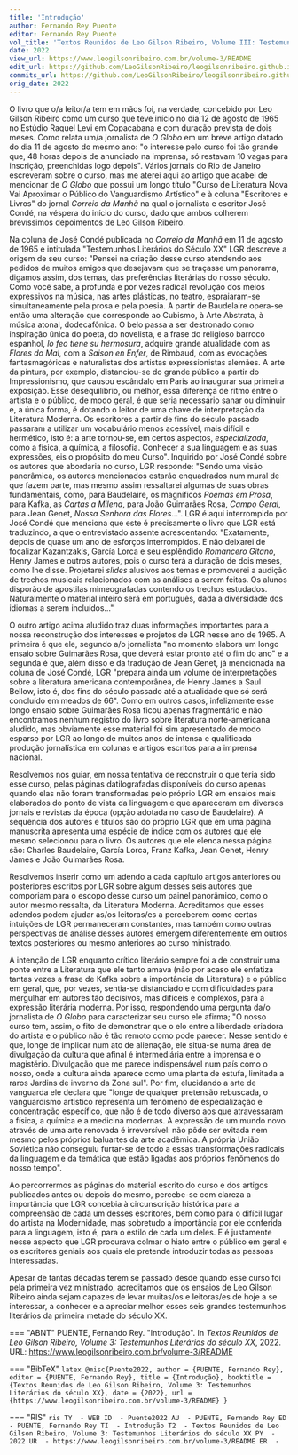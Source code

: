 ```yaml
---
title: 'Introdução'
author: Fernando Rey Puente
editor: Fernando Rey Puente
vol_title: 'Textos Reunidos de Leo Gilson Ribeiro, Volume III: Testemunhos Literários do século XX'
date: 2022
view_url: https://www.leogilsonribeiro.com.br/volume-3/README
edit_url: https://github.com/LeoGilsonRibeiro/leogilsonribeiro.github.io/edit/main//docs/markdown/volume-3/README.md
commits_url: https://github.com/LeoGilsonRibeiro/leogilsonribeiro.github.io/commits/main/docs/markdown/volume-3/README.md
orig_date: 2022
---
```


O livro que o/a leitor/a tem em mãos foi, na verdade, concebido por Leo Gilson Ribeiro como um curso que teve início no dia 12 de agosto de 1965 no Estúdio Raquel Levi em Copacabana e com duração prevista de dois meses. Como relata um/a jornalista de *O Globo* em um breve artigo datado do dia 11 de agosto do mesmo ano: "o interesse pelo curso foi tão grande que, 48 horas depois de anunciado na imprensa, só restavam 10 vagas para inscrição, preenchidas logo depois". Vários jornais do Rio de Janeiro escreveram sobre o curso, mas me aterei aqui ao artigo que acabei de mencionar de *O Globo* que possui um longo título "Curso de Literatura Nova Vai Aproximar o Público do Vanguardismo Artístico" e à coluna "Escritores e Livros" do jornal *Correio da Manhã* na qual o jornalista e escritor José Condé, na véspera do início do curso, dado que ambos colherem brevíssimos depoimentos de Leo Gilson Ribeiro.

Na coluna de José Condé publicada no *Correio da Manhã* em 11 de agosto de 1965 e intitulada "Testemunhos Literários do Século XX" LGR descreve a origem de seu curso: "Pensei na criação desse curso atendendo aos pedidos de muitos amigos que desejavam que se traçasse um panorama, digamos assim, dos temas, das preferências literárias do nosso século. Como você sabe, a profunda e por vezes radical revolução dos meios expressivos na música, nas artes plásticas, no teatro, espraiaram-se simultaneamente pela prosa e pela poesia. A partir de Baudelaire opera-se então uma alteração que corresponde ao Cubismo, à Arte Abstrata, à música atonal, dodecafônica. O belo passa a ser destronado como inspiração única do poeta, do novelista, e a frase do religioso barroco espanhol, *lo feo tiene su hermosura*, adquire grande atualidade com as *Flores do Mal*, com a *Saison en Enfer*, de Rimbaud, com as evocações fantasmagóricas e naturalistas dos artistas expressionistas alemães. A arte da pintura, por exemplo, distanciou-se do grande público a partir do Impressionismo, que causou escândalo em Paris ao inaugurar sua primeira exposição. Esse desequilíbrio, ou melhor, essa diferença de ritmo entre o artista e o público, de modo geral, é que seria necessário sanar ou diminuir e, a única forma, é dotando o leitor de uma chave de interpretação da Literatura Moderna. Os escritores a partir de fins do século passado passaram a utilizar um vocabulário menos acessível, mais difícil e hermético, isto é: a arte tornou-se, em certos aspectos, *especializada*, como a física, a química, a filosofia. Conhecer a sua linguagem e as suas expressões, eis o propósito do meu Curso". Inquirido por José Condé sobre os autores que abordaria no curso, LGR responde: "Sendo uma visão panorâmica, os autores mencionados estarão enquadrados num mural de que fazem parte, mas mesmo assim ressaltarei algumas de suas obras fundamentais, como, para Baudelaire, os magníficos *Poemas em Prosa*, para Kafka, as *Cartas a Milena*, para João Guimarães Rosa, *Campo Geral*, para Jean Genet, *Nossa Senhora das Flores*\...". LGR é aqui interrompido por José Condé que menciona que este é precisamente o livro que LGR está traduzindo, a que o entrevistado assente acrescentando: "Exatamente, depois de quase um ano de esforços interrompidos. E não deixarei de focalizar Kazantzakis, García Lorca e seu esplêndido *Romancero Gitano*, Henry James e outros autores, pois o curso terá a duração de dois meses, como lhe disse. Projetarei *slides* alusivos aos temas e promoverei a audição de trechos musicais relacionados com as análises a serem feitas. Os alunos disporão de apostilas mimeografadas contendo os trechos estudados. Naturalmente o material inteiro será em português, dada a diversidade dos idiomas a serem incluídos\..."

O outro artigo acima aludido traz duas informações importantes para a nossa reconstrução dos interesses e projetos de LGR nesse ano de 1965. A primeira é que ele, segundo a/o jornalista "no momento elabora um longo ensaio sobre Guimarães Rosa, que deverá estar pronto até o fim do ano" e a segunda é que, além disso e da tradução de Jean Genet, já mencionada na coluna de José Condé, LGR "prepara ainda um volume de interpretações sobre a literatura americana contemporânea, de Henry James a Saul Bellow, isto é, dos fins do século passado até a atualidade que só será concluído em meados de 66". Como em outros casos, infelizmente esse longo ensaio sobre Guimarães Rosa ficou apenas fragmentário e não encontramos nenhum registro do livro sobre literatura norte-americana aludido, mas obviamente esse material foi sim apresentado de modo esparso por LGR ao longo de muitos anos de intensa e qualificada produção jornalística em colunas e artigos escritos para a imprensa nacional.

Resolvemos nos guiar, em nossa tentativa de reconstruir o que teria sido esse curso, pelas páginas datilografadas disponíveis do curso apenas quando elas não foram transformadas pelo próprio LGR em ensaios mais elaborados do ponto de vista da linguagem e que apareceram em diversos jornais e revistas da época (opção adotada no caso de Baudelaire). A sequência dos autores e títulos são do próprio LGR que em uma página manuscrita apresenta uma espécie de índice com os autores que ele mesmo selecionou para o livro. Os autores que ele elenca nessa página são: Charles Baudelaire, García Lorca, Franz Kafka, Jean Genet, Henry James e João Guimarães Rosa.

Resolvemos inserir como um adendo a cada capítulo artigos anteriores ou posteriores escritos por LGR sobre algum desses seis autores que comporiam para o escopo desse curso um painel panorâmico, como o autor mesmo ressalta, da Literatura Moderna. Acreditamos que esses adendos podem ajudar as/os leitoras/es a perceberem como certas intuições de LGR permaneceram constantes, mas também como outras perspectivas de análise desses autores emergem diferentemente em outros textos posteriores ou mesmo anteriores ao curso ministrado.

A intenção de LGR enquanto crítico literário sempre foi a de construir uma ponte entre a Literatura que ele tanto amava (não por acaso ele enfatiza tantas vezes a frase de Kafka sobre a importância da Literatura) e o público em geral, que, por vezes, sentia-se distanciado e com dificuldades para mergulhar em autores tão decisivos, mas difíceis e complexos, para a expressão literária moderna. Por isso, respondendo uma pergunta da/o jornalista de *O Globo* para caracterizar seu curso ele afirma; "O nosso curso tem, assim, o fito de demonstrar que o elo entre a liberdade criadora do artista e o público não é tão remoto como pode parecer. Nesse sentido é que, longe de implicar num ato de alienação, ele situa-se numa área de divulgação da cultura que afinal é intermediária entre a imprensa e o magistério. Divulgação que me parece indispensável num país como o nosso, onde a cultura ainda aparece como uma planta de estufa, limitada a raros Jardins de inverno da Zona sul". Por fim, elucidando a arte de vanguarda ele declara que "longe de qualquer pretensão rebuscada, o vanguardismo artístico representa um fenômeno de especialização e concentração específico, que não é de todo diverso aos que atravessaram a física, a química e a medicina modernas. A expressão de um mundo novo através de uma arte renovada é irreversível: não pôde ser evitada nem mesmo pelos próprios baluartes da arte acadêmica. A própria União Soviética não conseguiu furtar-se de todo a essas transformações radicais da linguagem e da temática que estão ligadas aos próprios fenômenos do nosso tempo".

Ao percorrermos as páginas do material escrito do curso e dos artigos publicados antes ou depois do mesmo, percebe-se com clareza a importância que LGR concebia à circunscrição histórica para a compreensão de cada um desses escritores, bem como para o difícil lugar do artista na Modernidade, mas sobretudo a importância por ele conferida para a linguagem, isto é, para o estilo de cada um deles. E é justamente nesse aspecto que LGR procurava colmar o hiato entre o público em geral e os escritores geniais aos quais ele pretende introduzir todas as pessoas interessadas.

Apesar de tantas décadas terem se passado desde quando esse curso foi pela primeira vez ministrado, acreditamos que os ensaios de Leo Gilson Ribeiro ainda sejam capazes de levar muitas/os e leitoras/es de hoje a se interessar, a conhecer e a apreciar melhor esses seis grandes testemunhos literários da primeira metade do século XX.


=== "ABNT"
    PUENTE, Fernando Rey. "Introdução". In <em>Textos Reunidos de Leo Gilson Ribeiro, Volume 3: Testemunhos Literários do século XX</em>, 2022. URL: <a href="stable_url">https://www.leogilsonribeiro.com.br/volume-3/README</a>

=== "BibTeX"
    ```latex
    @misc{Puente2022,
    author = {PUENTE, Fernando Rey},
    editor = {PUENTE, Fernando Rey},
    title = {Introdução},
    booktitle = {Textos Reunidos de Leo Gilson Ribeiro, Volume 3: Testemunhos Literários do século XX},
    date = {2022},
    url = {https://www.leogilsonribeiro.com.br/volume-3/README}
    }
    ```

=== "RIS"
    ```ris
    TY  - WEB
    ID  - Puente2022
    AU  - PUENTE, Fernando Rey
    ED  - PUENTE, Fernando Rey
    TI  - Introdução
    T2  - Textos Reunidos de Leo Gilson Ribeiro, Volume 3: Testemunhos Literários do século XX
    PY  - 2022
    UR  - https://www.leogilsonribeiro.com.br/volume-3/README
    ER  - 
    ```

